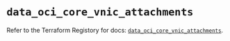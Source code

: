 # `data_oci_core_vnic_attachments`

Refer to the Terraform Registory for docs: [`data_oci_core_vnic_attachments`](https://registry.terraform.io/providers/oracle/oci/6.18.0/docs/data-sources/core_vnic_attachments).
